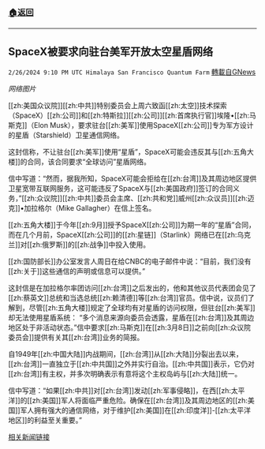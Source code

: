 ###  [:house:返回](README.md)
---


## SpaceX被要求向驻台美军开放太空星盾网络
`2/26/2024 9:10 PM UTC Himalaya San Francisco Quantum Farm` [轉載自GNews](https://gnews.org/articles/2343268)

*网络图片*

[[zh:美国众议院]][[zh:中共]]特别委员会上周六致函[[zh:太空]]技术探索（SpaceX）[[zh:公司]]和[[zh:特斯拉]][[zh:公司]][[zh:首席执行官]]埃隆•[[zh:马斯克]]（Elon Musk），要求驻台[[zh:美军]]使用SpaceX[[zh:公司]]专为军方设计的星盾（Starshield）卫星通信网络。

这封信称，不让驻台[[zh:美军]]使用“星盾”，SpaceX可能会违反其与[[zh:五角大楼]]的合同，该合同要求“全球访问”星盾网络。

信中写道：“然而，据我所知，SpaceX可能会拒给在[[zh:台湾]]及其周边地区提供卫星宽带互联网服务，这可能违反了SpaceX与[[zh:美国政府]]签订的合同义务，”[[zh:众议院]][[zh:中共]]委员会主席、[[zh:共和党]]威州[[zh:众议员]][[zh:迈克]]•加拉格尔（Mike Gallagher）在信上签名。

[[zh:五角大楼]]于今年[[zh:9月]]授予SpaceX[[zh:公司]]为期一年的“星盾”合同，而在几个月前，SpaceX[[zh:公司]]的[[zh:星链]]（Starlink）网络已在[[zh:乌克兰]]对[[zh:俄罗斯]]的[[zh:战争]]中投入使用。

[[zh:国防部长]]办公室发言人周日在给CNBC的电子邮件中说：“目前，我们没有[[zh:关于]]这些通信的声明或信息可以提供。”

这封信是在加拉格尔率团访问[[zh:台湾]]之后发出的，他和其他议员代表团会见了[[zh:蔡英文]]总统和当选总统[[zh:赖清德]]等[[zh:台湾]]官员。信中说，议员们了解到，尽管[[zh:五角大楼]]规定了全球均有对星盾的访问权限，但驻台[[zh:美军]]却无法使用星盾系统： “多个消息来源向委员会透露，星盾在[[zh:台湾]]及其周边地区处于非活动状态。”信中要求[[zh:马斯克]]在[[zh:3月8日]]之前向[[zh:众议院委员会]]提供有关其[[zh:台湾]]业务的简报。

自1949年[[zh:中国大陆]]内战期间，[[zh:台湾]]从[[zh:大陆]]分裂出去以来，[[zh:台湾]]一直独立于[[zh:中共国]]之外并实行自治。[[zh:中共国]]表示，它仍对[[zh:台湾]]有主权，并多次明确表示有意将这个主权岛屿与[[zh:大陆]]统一。

信中写道：“如果[[zh:中共]]对[[zh:台湾]]发动[[zh:军事侵略]]，在西[[zh:太平洋]]的[[zh:美国]]军人将面临严重危险。确保在[[zh:台湾]]及其周边地区的[[zh:美国]]军人拥有强大的通信网络，对于维护[[zh:美国]]在[[zh:印度洋]]-[[zh:太平洋地区]]的利益至关重要。”

[相关新闻链接](https://www.cnbc.com/2024/02/24/house-china-committee-elon-musk-spacex-starshield-taiwan.html)

